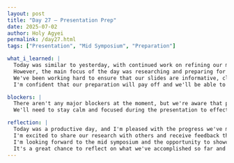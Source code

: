 ```yaml
---
layout: post
title: "Day 27 – Presentation Prep"
date: 2025-07-02
author: Holy Agyei
permalink: /day27.html
tags: ["Presentation", "Mid Symposium", "Preparation"]

what_i_learned: |
  Today was similar to yesterday, with continued work on refining our models and approach. 
  However, the main focus of the day was researching and preparing for our presentation at the mid symposium. 
  We've been working hard to ensure that our slides are informative, clear, and engaging. 
  I'm confident that our preparation will pay off and we'll be able to effectively communicate our research.

blockers: |
  There aren't any major blockers at the moment, but we're aware that presenting our research can be a challenging task. 
  We'll need to stay calm and focused during the presentation to effectively convey our message.

reflection: |
  Today was a productive day, and I'm pleased with the progress we've made on our presentation. 
  I'm excited to share our research with others and receive feedback that will help us improve. 
  I'm looking forward to the mid symposium and the opportunity to showcase our work. 
  It's a great chance to reflect on what we've accomplished so far and plan for the next steps in our project.
---
```


